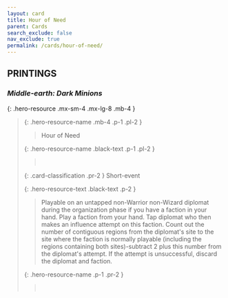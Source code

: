 ```yaml
---
layout: card
title: Hour of Need
parent: Cards
search_exclude: false
nav_exclude: true
permalink: /cards/hour-of-need/
---
```


## PRINTINGS


### _Middle-earth: Dark Minions_

{: .hero-resource .mx-sm-4 .mx-lg-8 .mb-4 }
> {: .hero-resource-name .mb-4 .p-1 .pl-2 }
> > <div class="card-mp"></div>
> > <div class="card-name">Hour of Need</div>
>
> {: .hero-resource-name .black-text .p-1 .pl-2 }
> > &nbsp;
>
> {: .card-classification .pr-2 }
> Short-event
>
> {: .hero-resource-text .black-text .p-2 }
> > Playable on an untapped non-Warrior non-Wizard diplomat during the organization phase if you have a faction in your hand. Play a faction from your hand. Tap diplomat who then makes an influence attempt on this faction. Count out the number of contiguous regions from the diplomat's site to the site where the faction is normally playable (including the regions containing both sites)-subtract 2 plus this number from the diplomat's attempt. If the attempt is unsuccessful, discard the diplomat and faction. 
> 
> {: .hero-resource-name .p-1 .pr-2 }
> > <div class="card-shield"></div>
> > <div class="card-corruption">&nbsp;</div>
